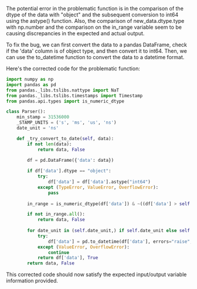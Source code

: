 The potential error in the problematic function is in the comparison of the dtype of the data with "object" and the subsequent conversion to int64 using the astype() function. Also, the comparison of new_data.dtype.type with np.number and the comparison on the in_range variable seem to be causing discrepancies in the expected and actual output.

To fix the bug, we can first convert the data to a pandas DataFrame, check if the 'data' column is of object type, and then convert it to int64. Then, we can use the to_datetime function to convert the data to a datetime format.

Here's the corrected code for the problematic function:

```python
import numpy as np
import pandas as pd
from pandas._libs.tslibs.nattype import NaT
from pandas._libs.tslibs.timestamps import Timestamp
from pandas.api.types import is_numeric_dtype

class Parser():
    min_stamp = 31536000
    _STAMP_UNITS = ('s', 'ms', 'us', 'ns')
    date_unit = 'ns'

    def _try_convert_to_date(self, data):
        if not len(data):
            return data, False
        
        df = pd.DataFrame({'data': data})

        if df['data'].dtype == "object":
            try:
                df['data'] = df['data'].astype("int64")
            except (TypeError, ValueError, OverflowError):
                pass
        
        in_range = is_numeric_dtype(df['data']) & ~((df['data'] > self.min_stamp) | (df['data'] == NaT))

        if not in_range.all():
            return data, False
        
        for date_unit in (self.date_unit,) if self.date_unit else self._STAMP_UNITS:
            try:
                df['data'] = pd.to_datetime(df['data'], errors="raise", unit=date_unit)
            except (ValueError, OverflowError):
                continue
            return df['data'], True
        return data, False
```

This corrected code should now satisfy the expected input/output variable information provided.